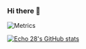 <!-- <picture>
  <source media="(prefers-color-scheme: dark)" srcset="https://raw.githubusercontent.com/echo28OoO/echo28OoO/output/github-contribution-grid-snake-dark.svg">
  <source media="(prefers-color-scheme: light)" srcset="https://raw.githubusercontent.com/echo28OoO/echo28OoO/output/github-contribution-grid-snake.svg">
  <img alt="github contribution grid snake animation" src="https://raw.githubusercontent.com/echo28OoO/echo28OoO/output/github-contribution-grid-snake.svg">
</picture> -->

### Hi there 👋
<!-- If you're using "main" as default branch -->
![Metrics](https://metrics.lecoq.io/echo28OoO?template=classic&isocalendar=1&languages=1&stars=1&people=1&followup=1&lines=1&projects=1&activity=1&achievements=1&tweets=1&stackoverflow=1&isocalendar.duration=full-year&languages.ignored=html%2C%20css&languages.limit=8&languages.sections=most-used&languages.colors=github&languages.threshold=0%25&languages.indepth=false&languages.analysis.timeout=15&languages.categories=programming&languages.recent.categories=programming&languages.recent.load=300&languages.recent.days=14&stars.limit=4&people.limit=24&people.size=28&people.types=followers&people.identicons=false&people.shuffle=false&followup.sections=repositories&projects.limit=4&projects.descriptions=false&activity.limit=5&activity.load=300&activity.days=14&activity.filter=all&activity.visibility=all&activity.timestamps=false&achievements.threshold=C&achievements.secrets=true&achievements.display=detailed&achievements.limit=10&tweets.attachments=false&tweets.limit=2&tweets.user=echo28OoO&stackoverflow.user=2154069&stackoverflow.sections=answers-top%2C%20questions-recent&stackoverflow.limit=2&stackoverflow.lines=4&stackoverflow.lines.snippet=2&config.timezone=Asia%2FShanghai)



[![Echo 28's GitHub stats](https://github-readme-stats.vercel.app/api?username=echo28OoO)](https://github.com/echo28OoO)
<!--
**echo28OoO/echo28OoO** is a ✨ _special_ ✨ repository because its `README.md` (this file) appears on your GitHub profile.

Here are some ideas to get you started:

- 🔭 I’m currently working on ...
- 🌱 I’m currently learning ...
- 👯 I’m looking to collaborate on ...
- 🤔 I’m looking for help with ...
- 💬 Ask me about ...
- 📫 How to reach me: ...
- 😄 Pronouns: ...
- ⚡ Fun fact: ...
-->
